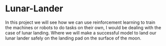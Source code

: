 # Lunar-Lander
In this project we will see how we can use reinforcement learning to train the machines or robots to do tasks on their own, I would be dealing with the case of lunar landing. Where we will make a successful  model to land our lunar lander safely on the landing pad on the surface of the moon.
